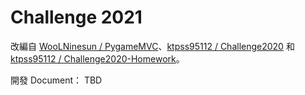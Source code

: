 # Challenge 2021

改編自 [WooLNinesun / PygameMVC](https://github.com/WooLNinesun/PygameMVC)、[ktpss95112 / Challenge2020](https://github.com/ktpss95112/Challenge2020) 和 [ktpss95112 / Challenge2020-Homework](https://github.com/ktpss95112/Challenge2020-Homework)。

開發 Document： TBD 
